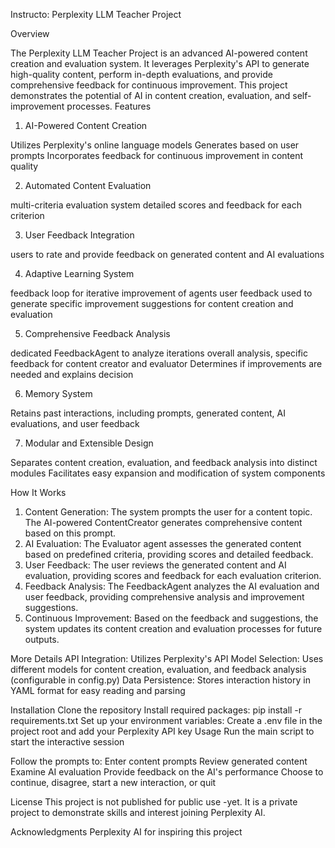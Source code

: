 
Instructo: Perplexity LLM Teacher Project

Overview

The Perplexity LLM Teacher Project is an advanced AI-powered content creation and evaluation system. It leverages Perplexity's API to generate high-quality content, perform in-depth evaluations, and provide comprehensive feedback for continuous improvement. This project demonstrates the potential of AI in content creation, evaluation, and self-improvement processes.
Features

1. AI-Powered Content Creation

Utilizes Perplexity's online language models
Generates based on user prompts
Incorporates feedback for continuous improvement in content quality

2. Automated Content Evaluation

multi-criteria evaluation system
detailed scores and feedback for each criterion

3. User Feedback Integration

users to rate and provide feedback on generated content and AI evaluations

4. Adaptive Learning System

feedback loop for iterative improvement of agents
user feedback used to generate specific improvement suggestions for content creation and evaluation

5. Comprehensive Feedback Analysis

dedicated FeedbackAgent to analyze iterations
overall analysis, specific feedback for content creator and evaluator
Determines if improvements are needed and explains  decision

6. Memory System

Retains past interactions, including prompts, generated content, AI evaluations, and user feedback

7. Modular and Extensible Design

Separates content creation, evaluation, and feedback analysis into distinct modules
Facilitates easy expansion and modification of system components

How It Works

1. Content Generation: The system prompts the user for a content topic. The AI-powered ContentCreator generates comprehensive content based on this prompt.
2. AI Evaluation: The Evaluator agent assesses the generated content based on predefined criteria, providing scores and detailed feedback.
3. User Feedback: The user reviews the generated content and AI evaluation, providing scores and feedback for each evaluation criterion.
4. Feedback Analysis: The FeedbackAgent analyzes the AI evaluation and user feedback, providing comprehensive analysis and improvement suggestions.
5. Continuous Improvement: Based on the feedback and suggestions, the system updates its content creation and evaluation processes for future outputs.


More Details
API Integration: Utilizes Perplexity's API
Model Selection: Uses different models for content creation, evaluation, and feedback analysis (configurable in config.py)
Data Persistence: Stores interaction history in YAML format for easy reading and parsing

Installation
Clone the repository
Install required packages: pip install -r requirements.txt
Set up your environment variables: Create a .env file in the project root and add your Perplexity API key
Usage
Run the main script to start the interactive session

Follow the prompts to:
Enter content prompts
Review generated content
Examine AI evaluation
Provide feedback on the AI's performance
Choose to continue, disagree, start a new interaction, or quit


License
This project is not published for public use -yet. It is a private project to demonstrate skills and interest joining Perplexity AI.

Acknowledgments
Perplexity AI for inspiring  this project